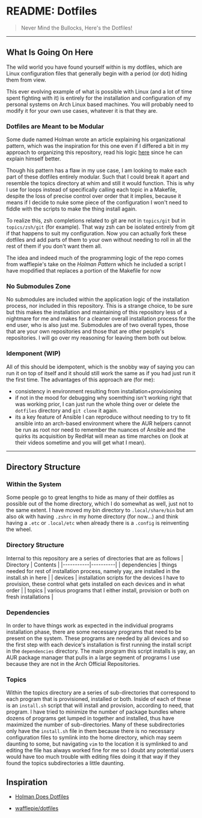 # README: Dotfiles

> Never Mind the Bullocks, Here's the Dotfiles!

---

## What Is Going On Here

The wild world you have found yourself within is my dotfiles, which are Linux configuration files that generally begin with a period (or dot) hiding them from view.

This ever evolving example of what is possible with Linux (and a lot of time spent fighting with it) is entirely for the installation and configuration of my personal systems on Arch Linux based machines. You will probably need to modify it for your own use cases, whatever it is that they are.

### Dotfiles are Meant to be Modular

Some dude named Holman wrote an article explaining his organizational pattern, which was the inspiration for this one even if I differed a bit in my approach to organizing this repository, read his logic [here](https://zachholman.com/2010/08/dotfiles-are-meant-to-be-forked/) since he can explain himself better.

Though his pattern has a flaw in my use case, I am looking to make each part of these dotfiles entirely modular. Such that I could break it apart and resemble the topics directory at whim and still it would function. This is why I use for loops instead of specifically calling each topic in a Makefile, despite the loss of precise control over order that it implies, because it means if I decide to nuke some piece of the configuration I won't need to fiddle with the scripts to make the thing install again.

To realize this, zsh completions related to git are not in `topics/git` but in `topics/zsh/git` (for example). That way zsh can be isolated entirely from git if that happens to suit my configuration. Now you can actually fork these dotfiles and add parts of them to your own without needing to roll in all the rest of them if you don't want them all.

The idea and indeed much of the programming logic of the repo comes from wafflepie's take on the _Holman Pattern_ which he included a script I have mopdified that replaces a portion of the Makefile for now

### No Submodules Zone

No submodules are included within the application logic of the installation process, nor included in this repository. This is a strange choice, to be sure but this makes the installation and maintaining of this repository less of a nightmare for me and makes for a cleaner overall installation process for the end user, who is also just me. Submodules are of two overall types, those that are your own repositories and those that are other people's repositories. I will go over my reasoning for leaving them both out below.

### Idemponent (WIP)

All of this should be idempotent, which is the snobby way of saying you can run it on top of itself and it should still work the same as if you had just run it the first time. The advantages of this approach are (for me):

- consistency in environment resulting from installation+provisioning
- if not in the mood for debugging why soemthing isn't working right that was working prior, I can just run the whole thing over or delete the `dotfiles` directory and `git clone` it again.
- its a key feature of Ansible I can reproduce without needing to try to fit ansible into an arch-based environment where the AUR helpers cannot be run as root nor need to remember the nuances of Ansible and the quirks its acquisition by RedHat will mean as time marches on (look at their videos sometime and you will get what I mean).

---

## Directory Structure

### Within the System

Some people go to great lengths to hide as many of their dotfiles as possible out of the home directory, which I do somewhat as well, just not to the same extent. I have moved my bin directory to `.local/share/bin` but am also ok with having `.zshrc` in my home directory (for now...) and think having a `.etc` or `.local/etc` when already there is a `.config` is reinventing the wheel.

### Directory Structure

Internal to this repository are a series of directories that are as follows
| Directory | Contents |
|-----------|----------|
| dependencies | things needed for rest of installation process, namely yay, are installed in the install.sh in here |
| devices | installation scripts for the devices I have to provision, these control what gets installed on each devices and in what order |
| topics | various programs that I either install, provision or both on fresh installations |

### Dependencies

In order to have things work as expected in the individual programs installation phase, there are some necessary programs that need to be present on the system. These programs are needed by all devices and so the first step with each device's installation is first running the install script in the `dependencies` directory. The main program this script installs is yay, an AUR package manager that pulls in a large segment of programs I use because they are not in the Arch Official Repositories.

### Topics

Within the topics directory are a series of sub-directories that correspond to each program that is provisioned, installed or both. Inside of each of these is an `install.sh` script that will install and provision, according to need, that program. I have tried to minimize the number of package bundles where dozens of programs get lumped in together and installed, thus have maximized the number of sub-directories. Many of these subdirectories only have the `install.sh` file in them because there is no necessary configuration files to symlink into the home directory, which may seem daunting to some, but navigating `vim` to the location it is symlinked to and editing the file has always worked fine for me so I doubt any potential users would have too much trouble with editing files doing it that way if they found the topics subdirectories a little daunting.

## Inspiration

- [Holman Does Dotfiles](https://github.com/holman/dotfiles)

- [wafflepie/dotfiles](https://github.com/wafflepie/dotfiles)
